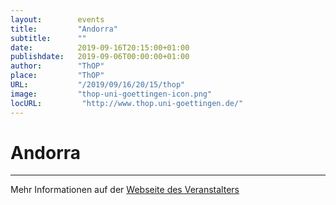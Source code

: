 ```yaml
---
layout:        events
title:         "Andorra"
subtitle:      ""
date:          2019-09-16T20:15:00+01:00
publishdate:   2019-09-06T00:00:00+01:00
author:        "ThOP"
place:         "ThOP"
URL:           "/2019/09/16/20/15/thop"
image:         "thop-uni-goettingen-icon.png"
locURL:         "http://www.thop.uni-goettingen.de/"
---
```


Andorra
===========


-----------



Mehr Informationen auf der [Webseite des Veranstalters](http://www.thop.uni-goettingen.de/)
